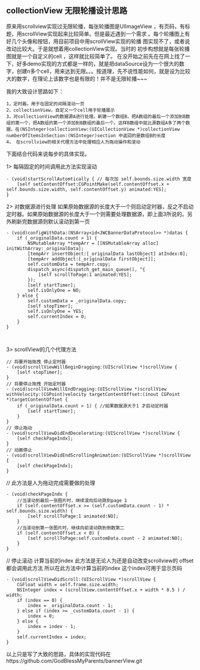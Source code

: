 
## collectionView 无限轮播设计思路


原来用scrollview实现过无限轮播，每张轮播图是UIImageView 
，有页码，有标题，用scrollView实现起来比较简单。但是最近遇到一个需求
。每个轮播图上有好几个头像和按钮，用目前项目中用scrollView实现的轮播
图实现不了，或者说改动比较大。于是就想着用collectionView实现。当时的
初步构想就是每张轮播图就是一个自定义的cell ，这样就比较简单了。
在没开始之前先在在网上找了一下，好多demo实现的方式都是一样的，就是把dataSource设为一个很大的数字，创建n多个cell，用来达到无限。。。按道理，先不说性能如何，就是设为比较大的数字，在理论上该数字也是有限的！并不是无限轮播~~~

我的大致设计思路如下：

```
1，定时器。用于在固定的间隔滚动一页
2，collectionView，自定义一个cell用于轮播展示
3，对collectionView的数据源A进行处理。新建一个数组B，把A数组的最后一个添加到B数组的第一个，把A数组的第一个添加到B数组的最后一个。这样B数组中就比源数组A多了两个数据。在(NSInteger)collectionView:(UICollectionView *)collectionView numberOfItemsInSection:(NSInteger)section 中返回的是数组B的长度
4， 在scrollview的相关代理方法中处理相应人为拖动操作和滚动
```


下面结合代码来说每步的具体实现。

1> 每隔固定的时间调用此方法实现滚动

```
- (void)startScrollAutomtically { // 每次加 self.bounds.size.width 宽度
    [self setContentOffset:CGPointMake(self.contentOffset.x + self.bounds.size.width, self.contentOffset.y) animated:YES];
}
```


2> 对数据源进行处理  如果原始数据源的长度大于一个则启动定时器，反之不启动定时器。如果原始数据源的长度大于一个则需要处理数据源，即上面3所说的。另外刷新完数据源则默认滚动到第一页

```
- (void)configWithData:(NSArray<id<JWCBannerDataProtocol>> *)datas {
    if (_originalData.count > 1) {
        NSMutableArray *tempArr = [[NSMutableArray alloc] initWithArray:_originalData];
        [tempArr insertObject:[_originalData lastObject] atIndex:0];
        [tempArr addObject:[_originalData firstObject]];
        self.customData = tempArr.copy;
        dispatch_async(dispatch_get_main_queue(), ^{
            [self scrollToPage:1 animated:YES];
        });
        [self startTimer];
        self.isOnlyOne = NO;
    } else {
        self.customData = _originalData.copy;
        [self stopTimer];
        self.isOnlyOne = YES;
        self.currentIndex = 0;
    }
}



```
3> scrollView的几个代理方法


```
// 将要开始拖拽 停止定时器
- (void)scrollViewWillBeginDragging:(UIScrollView *)scrollView {
    [self stopTimer];
}
// 将要停止拖拽 开始定时器
- (void)scrollViewWillEndDragging:(UIScrollView *)scrollView withVelocity:(CGPoint)velocity targetContentOffset:(inout CGPoint *)targetContentOffset {
    if (_originalData.count > 1) { //如果数据源大于1 才启动定时器
        [self startTimer];
    }
}
// 停止拖动
- (void)scrollViewDidEndDecelerating:(UIScrollView *)scrollView {
    [self checkPageIndx];
}
// 动画停止
- (void)scrollViewDidEndScrollingAnimation:(UIScrollView *)scrollView {
    [self checkPageIndx];
}

```

// 此方法是人为拖动完成需要做的处理

```
- (void)checkPageIndx {
    //当滚动到最后一张图片时，继续滚向后动跳到page 1
    if (self.contentOffset.x >= (self.customData.count - 1) * self.bounds.size.width) {
        [self scrollToPage:1 animated:NO];
    }
    //当滚动到第一张图片时，继续向前滚动跳到倒数第二
    if (self.contentOffset.x < 0) {
        [self scrollToPage:self.customData.count - 2 animated:NO];
    }
}
```

// 停止滚动 计算当前的index   此方法是无论人为还是自动改变scrollview的 offset 都会调用此方法 所以在此方法中计算当前的index 这个index可用于显示页码


```
- (void)scrollViewDidScroll:(UIScrollView *)scrollView {
    CGFloat width = self.frame.size.width;
    NSInteger index = (scrollView.contentOffset.x + width * 0.5 ) / width;
    if (index == 0) {
        index = _originalData.count - 1;
    } else if (index >= _customData.count - 1) {
        index = 0;
    } else {
        index = index - 1;
    }
    self.currentIndex = index;
}
```


以上只是写了大致的思路，具体的实现代码在https://github.com/GodBlessMyParents/bannerView.git